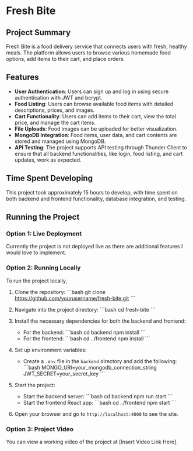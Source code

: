 
# Fresh Bite

## Project Summary
Fresh Bite is a food delivery service that connects users with fresh, healthy meals. The platform allows users to browse various homemade food options, add items to their cart, and place orders.

## Features
- **User Authentication**: Users can sign up and log in using secure authentication with JWT and bcrypt.
- **Food Listing**: Users can browse available food items with detailed descriptions, prices, and images.
- **Cart Functionality**: Users can add items to their cart, view the total price, and manage the cart items.
- **File Uploads**: Food images can be uploaded for better visualization.
- **MongoDB Integration**: Food items, user data, and cart contents are stored and managed using MongoDB.
- **API Testing**: The project supports API testing through Thunder Client to ensure that all backend functionalities, like login, food listing, and cart updates, work as expected.

## Time Spent Developing
This project took approximately 15 hours to develop, with time spent on both backend and frontend functionality, database integration, and testing.

## Running the Project

### Option 1: Live Deployment
Currently the project is not deployed live as there are additional features I would love to implement.

### Option 2: Running Locally
To run the project locally,

1. Clone the repository:
   \`\`\`bash
   git clone https://github.com/yourusername/fresh-bite.git
   \`\`\`
   
2. Navigate into the project directory:
   \`\`\`bash
   cd fresh-bite
   \`\`\`

3. Install the necessary dependencies for both the backend and frontend:
   - For the backend:
     \`\`\`bash
     cd backend
     npm install
     \`\`\`
   - For the frontend:
     \`\`\`bash
     cd ../frontend
     npm install
     \`\`\`

4. Set up environment variables:
   - Create a `.env` file in the `backend` directory and add the following:
     \`\`\`bash
     MONGO_URI=your_mongodb_connection_string
     JWT_SECRET=your_secret_key
     \`\`\`
   
5. Start the project:
   - Start the backend server:
     \`\`\`bash
     cd backend
     npm run start
     \`\`\`
   - Start the frontend React app:
     \`\`\`bash
     cd ../frontend
     npm start
     \`\`\`

6. Open your browser and go to `http://localhost:4000` to see the site.

### Option 3: Project Video
You can view a working video of the project at [Insert Video Link Here].
